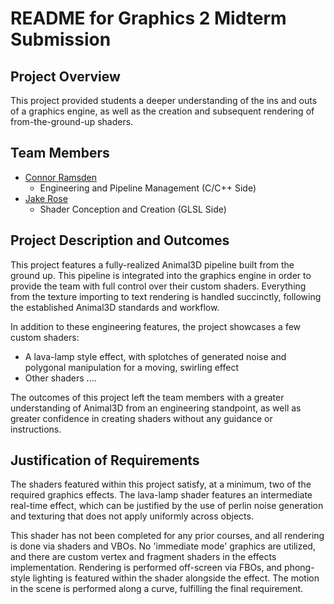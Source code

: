 # README for Graphics 2 Midterm Submission

## Project Overview
This project provided students a deeper understanding of the ins and outs of a graphics engine, as well as the creation and subsequent rendering of from-the-ground-up shaders. 

## Team Members
* [Connor Ramsden](https://github.com/connorramsden)
    * Engineering and Pipeline Management (C/C++ Side)
* [Jake Rose](https://github.com/Jacob-Rose)
    * Shader Conception and Creation (GLSL Side)

## Project Description and Outcomes
This project features a fully-realized Animal3D pipeline built from the ground up. This pipeline is integrated into the graphics engine in order to provide the team with full control over their custom shaders. Everything from the texture importing to text rendering is handled succinctly, following the established Animal3D standards and workflow.

In addition to these engineering features, the project showcases a few custom shaders:
* A lava-lamp style effect, with splotches of generated noise and polygonal manipulation for a moving, swirling effect
* Other shaders ....

The outcomes of this project left the team members with a greater understanding of Animal3D from an engineering standpoint, as well as greater confidence in creating shaders without any guidance or instructions.

## Justification of Requirements
The shaders featured within this project satisfy, at a minimum, two of the required graphics effects. The lava-lamp shader features an intermediate real-time effect, which can be justified by the use of perlin noise generation and texturing that does not apply uniformly across objects.

This shader has not been completed for any prior courses, and all rendering is done via shaders and VBOs. No 'immediate mode' graphics are utilized, and there are custom vertex and fragment shaders in the effects implementation. Rendering is performed off-screen via FBOs, and phong-style lighting is featured within the shader alongside the effect. The motion in the scene is performed along a curve, fulfilling the final requirement. 